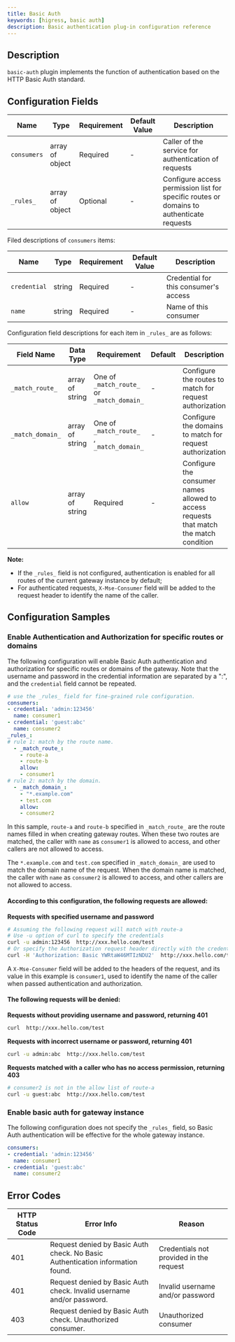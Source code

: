 ```yaml
---
title: Basic Auth
keywords: [higress, basic auth]
description: Basic authentication plug-in configuration reference
---
```


## Description
`basic-auth` plugin implements the function of authentication based on the HTTP Basic Auth standard.

## Configuration Fields

| Name        | Type            | Requirement | Default Value | Description                                                 |
| ----------- | --------------- | -------- | ------ | ---------------------------------------------------- |
| `consumers` | array of object | Required     | -      | Caller of the service for authentication of requests |
| `_rules_`   | array of object | Optional     | -      | Configure access permission list for specific routes or domains to authenticate requests |

Filed descriptions of `consumers` items:

| Name         | Type   | Requirement | Default Value | Description                           |
| ------------ | ------ | ----------- | ------------- | ------------------------------------- |
| `credential` | string | Required    | -             | Credential for this consumer's access |
| `name`       | string | Required    | -             | Name of this consumer                 |

Configuration field descriptions for each item in `_rules_` are as follows:

| Field Name            | Data Type        | Requirement                                          | Default | Description                                               |
| ---------------- | --------------- | ------------------------------------------------- | ------ | -------------------------------------------------- |
| `_match_route_`  | array of string | One of `_match_route_` or `_match_domain_` | -      | Configure the routes to match for request authorization                               |
| `_match_domain_` | array of string | One of `_match_route_` , `_match_domain_` | -      | Configure the domains to match for request authorization                                   |
| `allow`          | array of string | Required                                              | -      | Configure the consumer names allowed to access requests that match the match condition |

**Note:**

- If the `_rules_` field is not configured, authentication is enabled for all routes of the current gateway instance by default;
- For authenticated requests,  `X-Mse-Consumer` field will be added to the request header to identify the name of the caller.

## Configuration Samples

### Enable Authentication and Authorization for specific routes or domains

The following configuration will enable Basic Auth authentication and authorization for specific routes or domains of the gateway. Note that the username and password in the credential information are separated by a ":", and the `credential` field cannot be repeated.



```yaml
# use the _rules_ field for fine-grained rule configuration.
consumers:
- credential: 'admin:123456'
  name: consumer1
- credential: 'guest:abc'
  name: consumer2
_rules_:
# rule 1: match by the route name.
  - _match_route_:
    - route-a
    - route-b
    allow:
    - consumer1
# rule 2: match by the domain.
  - _match_domain_:
    - "*.example.com"
    - test.com
    allow:
    - consumer2
```
In this sample, `route-a` and `route-b` specified in `_match_route_` are the route names filled in when creating gateway routes. When these two routes are matched, the caller with `name` as `consumer1` is allowed to access, and other callers are not allowed to access.

The `*.example.com` and `test.com` specified in `_match_domain_` are used to match the domain name of the request. When the domain name is matched, the caller with `name` as `consumer2` is allowed to access, and other callers are not allowed to access.


#### According to this configuration, the following requests are allowed:

**Requests with specified username and password**

```bash
# Assuming the following request will match with route-a
# Use -u option of curl to specify the credentials
curl -u admin:123456  http://xxx.hello.com/test
# Or specify the Authorization request header directly with the credentials in base64 encoding
curl -H 'Authorization: Basic YWRtaW46MTIzNDU2'  http://xxx.hello.com/test
```

A `X-Mse-Consumer` field will be added to the headers of the request, and its value in this example is `consumer1`, used to identify the name of the caller when passed authentication and authorization.

#### The following requests will be denied:

**Requests without providing username and password, returning 401**
```bash
curl  http://xxx.hello.com/test
```
**Requests with incorrect username or password, returning 401**
```bash
curl -u admin:abc  http://xxx.hello.com/test
```
**Requests matched with a caller who has no access permission, returning 403**
```bash
# consumer2 is not in the allow list of route-a
curl -u guest:abc  http://xxx.hello.com/test
```

### Enable basic auth for gateway instance

The following configuration does not specify the `_rules_` field, so Basic Auth authentication will be effective for the whole gateway instance.

```yaml
consumers:
- credential: 'admin:123456'
  name: consumer1
- credential: 'guest:abc'
  name: consumer2
```

## Error Codes

| HTTP Status Code | Error Info                                                                     | Reason               |
| ----------- |--------------------------------------------------------------------------------| ---------------------- |
| 401         | Request denied by Basic Auth check. No Basic Authentication information found. | Credentials not provided in the request        |
| 401         | Request denied by Basic Auth check. Invalid username and/or password.          | Invalid username and/or password           |
| 403         | Request denied by Basic Auth check. Unauthorized consumer.                     | Unauthorized consumer |